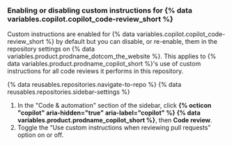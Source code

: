 ### Enabling or disabling custom instructions for {% data variables.copilot.copilot_code-review_short %}

Custom instructions are enabled for {% data variables.copilot.copilot_code-review_short %} by default but you can disable, or re-enable, them in the repository settings on {% data variables.product.prodname_dotcom_the_website %}. This applies to {% data variables.product.prodname_copilot_short %}'s use of custom instructions for all code reviews it performs in this repository.

{% data reusables.repositories.navigate-to-repo %}
{% data reusables.repositories.sidebar-settings %}
1. In the "Code & automation" section of the sidebar, click **{% octicon "copilot" aria-hidden="true" aria-label="copilot" %} {% data variables.product.prodname_copilot_short %}**, then **Code review**.
1. Toggle the “Use custom instructions when reviewing pull requests” option on or off.
